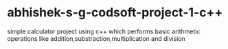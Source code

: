 # abhishek-s-g-codsoft-project-1-c++
simple calculator project using c++
which performs basic arithmetic operations like addition,substraction,multiplication and division

